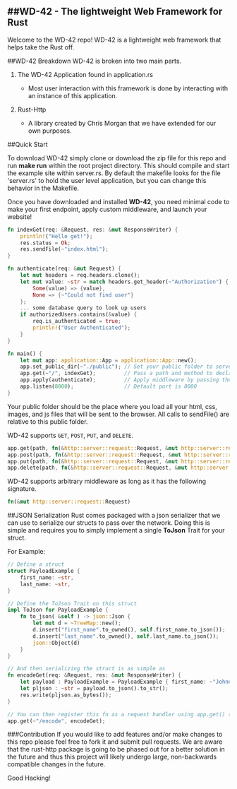 ##WD-42 - The lightweight Web Framework for Rust
------

Welcome to the WD-42 repo! WD-42 is a lightweight web framework that helps take the Rust off.

##WD-42 Breakdown
WD-42 is broken into two main parts.

1) The WD-42 Application found in application.rs

   * Most user interaction with this framework is done by interacting with an instance of this application.

2) Rust-Http

   * A library created by Chris Morgan that we have extended for our own purposes.

##Quick Start

To download WD-42 simply clone or download the zip file for this repo and run **make run** within the root project directory.  This should compile and start the example site within server.rs. By default the makefile looks for the file 'server.rs' to hold the user level application, but you can change this behavior in the Makefile.

Once you have downloaded and installed **WD-42**, you need minimal code to make your first endpoint, apply custom middleware, and launch your website!
```rust
fn indexGet(req: &Request, res: &mut ResponseWriter) {
    println!("Hello get!");
    res.status = Ok;
    res.sendFile(~"index.html");
}

fn authenticate(req: &mut Request) {
    let mut headers = req.headers.clone();
    let mut value: ~str = match headers.get_header(~"Authorization") {
        Some(value) => {value},
        None => {~"Could not find user"}
    };
    ... some database query to look up users
    if authorizedUsers.contains(&value) {
        req.is_authenticated = true;
        println!("User Authenticated");
    }
}

fn main() {
    let mut app: application::App = application::App::new();
    app.set_public_dir(~"./public"); // Set your public folder to serve files from
    app.get(~"/", indexGet);         // Pass a path and method to declare an endpoint
    app.apply(authenticate);         // Apply middleware by passing the necessary function
    app.listen(8000);                // Default port is 8000
}
```
Your public folder should be the place where you load all your html, css, images, and js files that will be sent to the browser. All calls to sendFile() are relative to this public folder.

WD-42 supports `GET`, `POST`, `PUT`, and `DELETE`.
```rust
app.get(path, fn(&http::server::request::Request, &mut http::server::response::ResponseWriter<>));
app.post(path, fn(&http::server::request::Request, &mut http::server::response::ResponseWriter<>));
app.put(path, fn(&http::server::request::Request, &mut http::server::response::ResponseWriter<>));
app.delete(path, fn(&http::server::request::Request, &mut http::server::response::ResponseWriter<>));
```

WD-42 supports arbitrary middleware as long as it has the following signature.
```rust
fn(&mut http::server::request::Request)
```

##JSON Serialization
Rust comes packaged with a json serializer that we can use to serialize our structs to pass over the network. Doing this is simple and requires you to simply implement a single **ToJson** Trait for your struct.

For Example:
```rust
// Define a struct
struct PayloadExample {
    first_name: ~str,
    last_name: ~str,
}

// Define the ToJson Trait on this struct
impl ToJson for PayloadExample {
    fn to_json( &self ) -> json::Json {
        let mut d = ~TreeMap::new();
        d.insert("first_name".to_owned(), self.first_name.to_json());
        d.insert("last_name".to_owned(), self.last_name.to_json());
        json::Object(d)
    }
}

// And then serializing the struct is as simple as
fn encodeGet(req: &Request, res: &mut ResponseWriter) {
    let payload : PayloadExample = PayloadExample { first_name: ~"Johnny", last_name: ~"Bravo" };
    let pljson : ~str = payload.to_json().to_str();
    res.write(pljson.as_bytes());
}

// You can then register this fn as a request handler using app.get() to see the result
app.get(~"/encode", encodeGet);
```

###Contribution
If you would like to add features and/or make changes to this repo please feel free to fork it and submit pull requests.  We  are aware that the rust-http package is going to be phased out for a better solution in the future and thus this project will likely undergo large, non-backwards compatible changes in the future.

Good Hacking!
